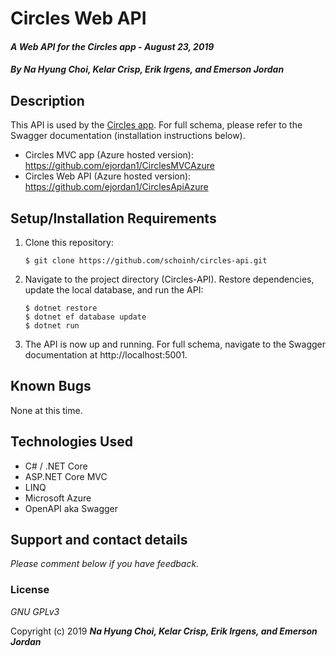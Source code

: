 # Circles Web API

#### _A Web API for the Circles app - August 23, 2019_

#### _By **Na Hyung Choi, Kelar Crisp, Erik Irgens, and Emerson Jordan**_

## Description

This API is used by the [Circles app](https://github.com/erik-t-irgens/CIRCLES_MVC). For full schema, please refer to the Swagger documentation (installation instructions below). 

* Circles MVC app (Azure hosted version): https://github.com/ejordan1/CirclesMVCAzure
* Circles Web API (Azure hosted version): https://github.com/ejordan1/CirclesApiAzure

## Setup/Installation Requirements

1. Clone this repository:
    ```
    $ git clone https://github.com/schoinh/circles-api.git
    ```
2. Navigate to the project directory (Circles-API). Restore dependencies, update the local database, and run the API:
    ```
    $ dotnet restore
    $ dotnet ef database update
    $ dotnet run
    ```
7. The API is now up and running. For full schema, navigate to the Swagger documentation at http://localhost:5001.

## Known Bugs
None at this time.

## Technologies Used
* C# / .NET Core
* ASP.NET Core MVC
* LINQ
* Microsoft Azure
* OpenAPI aka Swagger

## Support and contact details

_Please comment below if you have feedback._

### License

*GNU GPLv3*

Copyright (c) 2019 **_Na Hyung Choi, Kelar Crisp, Erik Irgens, and Emerson Jordan_**
